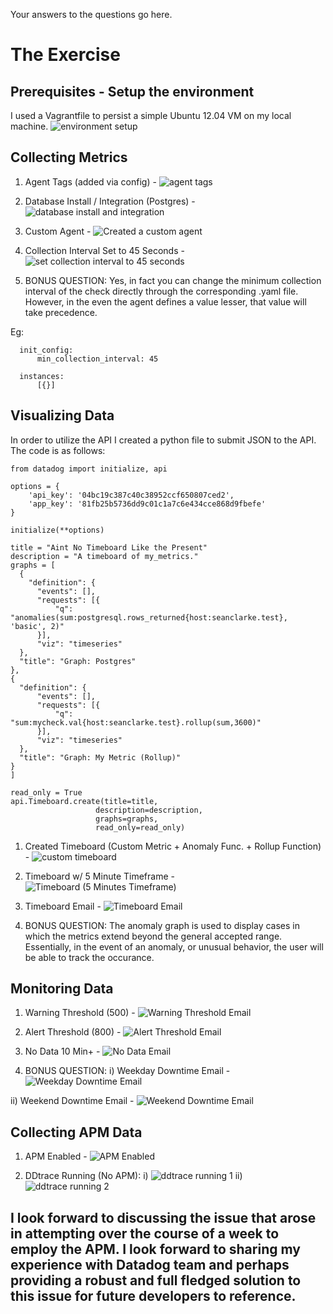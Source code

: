 Your answers to the questions go here.

# The Exercise
## Prerequisites - Setup the environment

I used a Vagrantfile to persist a simple Ubuntu 12.04 VM on my local machine.
<img src="./img/0-environment-setup.png" alt="environment setup"/>

## Collecting Metrics

1. Agent Tags (added via config) - <img src="./img/1-agent-tags.png" alt="agent tags"/>

2. Database Install / Integration (Postgres) - <img src="./img/2-database.png" alt="database install and integration"/>

3. Custom Agent - <img src="./img/3-custom-agent.png" alt="Created a custom agent"/>

4. Collection Interval Set to 45 Seconds - <img src="./img/4-collection-interval.png" alt="set collection interval to 45 seconds"/>

5. BONUS QUESTION: Yes, in fact you can change the minimum collection interval of the check directly through the corresponding .yaml file. However, in the even the agent defines a value lesser, that value will take precedence.

Eg:
```
  init_config:
      min_collection_interval: 45

  instances:
      [{}]
```

## Visualizing Data

In order to utilize the API I created a python file to submit JSON to the API. The code is as follows:
```
from datadog import initialize, api

options = {
    'api_key': '04bc19c387c40c38952ccf650807ced2',
    'app_key': '81fb25b5736dd9c01c1a7c6e434cce868d9fbefe'
}

initialize(**options)

title = "Aint No Timeboard Like the Present"
description = "A timeboard of my_metrics."
graphs = [
  {
    "definition": {
      "events": [],
      "requests": [{
          "q": "anomalies(sum:postgresql.rows_returned{host:seanclarke.test}, 'basic', 2)"
      }],
      "viz": "timeseries"
  },
  "title": "Graph: Postgres"
},
{
  "definition": {
      "events": [],
      "requests": [{
          "q": "sum:mycheck.val{host:seanclarke.test}.rollup(sum,3600)"
      }],
      "viz": "timeseries"
  },
  "title": "Graph: My Metric (Rollup)"
}
]

read_only = True
api.Timeboard.create(title=title,
                   description=description,
                   graphs=graphs,
                   read_only=read_only)

```

1. Created Timeboard (Custom Metric + Anomaly Func. + Rollup Function) - <img src="./img/5-timeboard.png" alt="custom timeboard"/>

2. Timeboard w/ 5 Minute Timeframe - <img src="./img/6-timeboard-5min.png" alt="Timeboard (5 Minutes Timeframe)"/>

3. Timeboard Email - <img src="./img/7-timeboard-email.png" alt="Timeboard Email"/>

4. BONUS QUESTION: The anomaly graph is used to display cases in which the metrics extend beyond the general accepted range. Essentially, in the event of an anomaly, or unusual behavior, the user will be able to track the occurance.

## Monitoring Data

1. Warning Threshold (500) - <img src="./img/8-warning.png" alt="Warning Threshold Email"/>

2. Alert Threshold (800) - <img src="./img/9-alert.png" alt="Alert Threshold Email"/>

3. No Data 10 Min+ - <img src="./img/10-nodata.png" alt="No Data Email"/>

4. BONUS QUESTION:
  i) Weekday Downtime Email - <img src="./img/11-downtime-weekday.png" alt="Weekday Downtime Email"/>

  ii) Weekend Downtime Email - <img src="./img/12-downtime-weekend.png" alt="Weekend Downtime Email"/>

## Collecting APM Data

1. APM Enabled - <img src="./img/14-apm-enabled.png" alt="APM Enabled"/>

2. DDtrace Running (No APM):
  i) <img src="./img/15-ddtrace-running.png" alt="ddtrace running 1"/>
  ii) <img src="./img/16-ddtrace-running.png" alt="ddtrace running 2"/>

## I look forward to discussing the issue that arose in attempting over the course of a week to employ the APM. I look forward to sharing my experience with Datadog team and perhaps providing a robust and full fledged solution to this issue for future developers to reference. 
